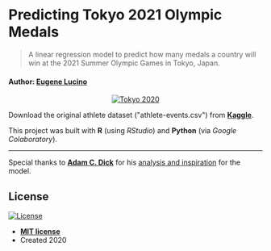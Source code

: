 # Predicting Tokyo 2021 Olympic Medals

> A linear regression model to predict how many medals a country will win at the 2021 Summer Olympic Games in Tokyo, Japan.

#### Author: <a href="https://www.github.com/eugenerbl" target="_blank">**Eugene Lucino**</a>

<p align="center">
  <a href="https://www.olympic.org/tokyo-2020"><img src="https://stillimg.olympic.org/games/280x280/2020_1.png?interpolation=lanczos-none&resize=480:480" title="Tokyo 2020" alt="Tokyo 2020" target="_blank"></a>
</p>

Download the original athlete dataset ("athlete-events.csv") from <a href="https://www.kaggle.com/heesoo37/120-years-of-olympic-history-athletes-and-results" target="_blank">**Kaggle**</a>.

This project was built with **R** (using *RStudio*) and **Python** (via *Google Colaboratory*).

---

Special thanks to <a href="https://towardsdatascience.com/the-tokyo-2020-olympic-champions-ad6bcc7fac72" target="_blank">**Adam C. Dick**</a> for his [analysis and inspiration](https://github.com/acdick/tokyo_2020_olympic_champions) for the model.

## License

[![License](http://img.shields.io/:license-mit-blue.svg?style=flat-square)](http://badges.mit-license.org)

- **[MIT license](http://opensource.org/licenses/mit-license.php)**
- Created 2020
